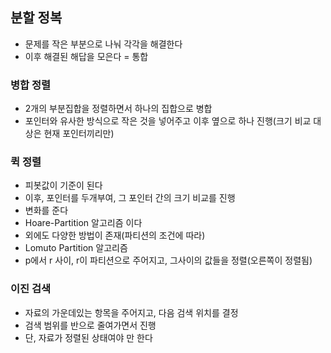 ## 분할 정복
- 문제를 작은 부분으로 나눠 각각을 해결한다
- 이후 해결된 해답을 모은다 = 통합
### 병합 정렬
- 2개의 부분집합을 정렬하면서 하나의 집합으로 병합
- 포인터와 유사한 방식으로 작은 것을 넣어주고 이후 옆으로 하나 진행(크기 비교 대상은 현재 포인터끼리만)
### 퀵 정렬
- 피봇값이 기준이 된다
- 이후, 포인터를 두개부여, 그 포인터 간의 크기 비교를 진행
- 변화를 준다
- Hoare-Partition 알고리즘 이다
- 외에도 다양한 방법이 존재(파티션의 조건에 따라)
- Lomuto Partition 알고리즘
- p에서 r 사이, r이 파티션으로 주어지고,  그사이의 값들을 정렬(오른쪽이 정렬됨)
### 이진 검색
- 자료의 가운데있는 항목을 주어지고, 다음 검색 위치를 결정
- 검색 범위를 반으로 줄여가면서 진행
- 단, 자료가 정렬된 상태여야 만 한다